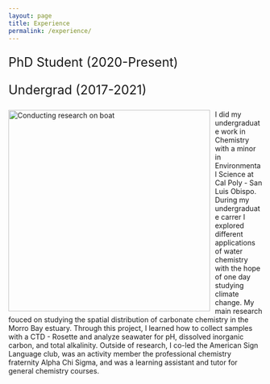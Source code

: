```yaml
---
layout: page
title: Experience
permalink: /experience/
---
```


<p style="font-size:25px">PhD Student (2020-Present)</p>




<p style="font-size:25px">Undergrad (2017-2021)</p>

<img src="{{site.baseurl}}/images/sampling.png" alt="Conducting research on boat" width="400" style="float: left; margin-top: 0px; margin-right: 10px" />

<div class ="right"><p style="text-align:left;">I did my undergraduate work in Chemistry with a minor in Environmental Science at Cal Poly - San Luis Obispo. During my undergraduate carrer I explored different applications of water chemistry with the hope of one day studying climate change. My main research fouced on studying the spatial distribution of carbonate chemistry in the Morro Bay estuary. Through this project, I learned how to collect samples with a CTD - Rosette and analyze seawater for pH, dissolved inorganic carbon, and total alkalinity. Outside of research, I co-led the American Sign Language club, was an activity member the professional chemistry fraternity Alpha Chi Sigma, and was a learning assistant and tutor for general chemistry courses.</p>


